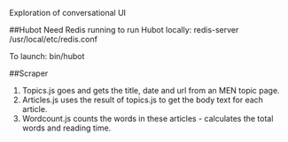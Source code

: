 Exploration of conversational UI

##Hubot 
Need Redis running to run Hubot locally:
redis-server /usr/local/etc/redis.conf

To launch:
bin/hubot

##Scraper
1. Topics.js goes and gets the title, date and url from an MEN topic page.
2. Articles.js uses the result of topics.js to get the body text for each article.
3. Wordcount.js counts the words in these articles - calculates the total words and reading time. 





